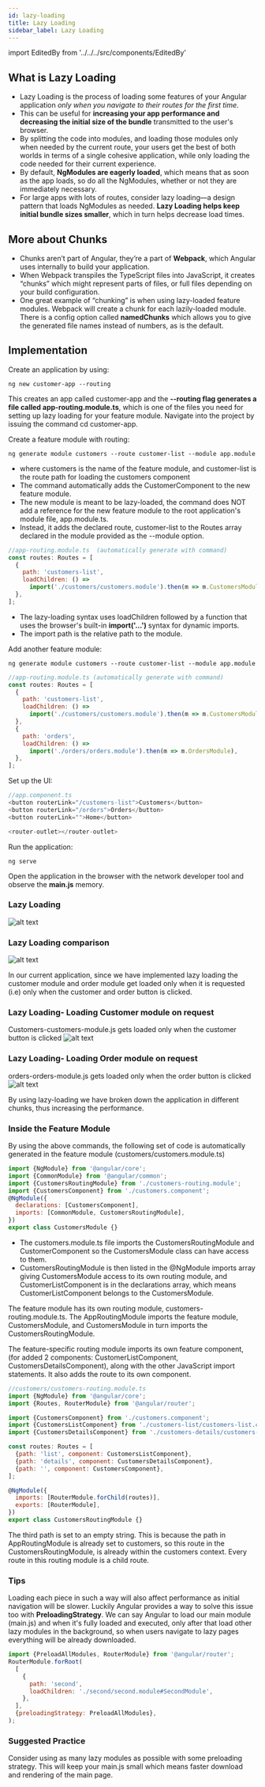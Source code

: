 ```yaml
---
id: lazy-loading
title: Lazy Loading
sidebar_label: Lazy Loading
---
```


import EditedBy from '../../../src/components/EditedBy'

## What is Lazy Loading

- Lazy Loading is the process of loading some features of your Angular application _only when you navigate to their routes for the first time_.
- This can be useful for **increasing your app performance and decreasing the initial size of the bundle** transmitted to the user's browser.
- By splitting the code into modules, and loading those modules only when needed by the current route, your users get the best of both worlds in terms of a single cohesive application, while only loading the code needed for their current experience.
- By default, **NgModules are eagerly loaded**, which means that as soon as the app loads, so do all the NgModules, whether or not they are immediately necessary.
- For large apps with lots of routes, consider lazy loading—a design pattern that loads NgModules as needed. **Lazy Loading helps keep initial bundle sizes smaller**, which in turn helps decrease load times.

## More about Chunks

- Chunks aren’t part of Angular, they’re a part of **Webpack**, which Angular uses internally to build your application.
- When Webpack transpiles the TypeScript files into JavaScript, it creates “chunks” which might represent parts of files, or full files depending on your build configuration.
- One great example of “chunking” is when using lazy-loaded feature modules. Webpack will create a chunk for each lazily-loaded module. There is a config option called **namedChunks** which allows you to give the generated file names instead of numbers, as is the default.

## Implementation

Create an application by using:

```
ng new customer-app --routing
```

This creates an app called customer-app and the **--routing flag generates a file called app-routing.module.ts**, which is one of the files you need for setting up lazy loading for your feature module. Navigate into the project by issuing the command cd customer-app.

Create a feature module with routing:

```
ng generate module customers --route customer-list --module app.module
```

- where customers is the name of the feature module, and customer-list is the route path for loading the customers component
- The command automatically adds the CustomerComponent to the new feature module.
- The new module is meant to be lazy-loaded, the command does NOT add a reference for the new feature module to the root application's module file, app.module.ts.
- Instead, it adds the declared route, customer-list to the Routes array declared in the module provided as the --module option.

```javascript
//app-routing.module.ts  (automatically generate with command)
const routes: Routes = [
  {
    path: 'customers-list',
    loadChildren: () =>
      import('./customers/customers.module').then(m => m.CustomersModule),
  },
];
```

- The lazy-loading syntax uses loadChildren followed by a function that uses the browser's built-in **import('...')** syntax for dynamic imports.
- The import path is the relative path to the module.

Add another feature module:

```
ng generate module customers --route customer-list --module app.module
```

```javascript
//app-routing.module.ts (automatically generate with command)
const routes: Routes = [
  {
    path: 'customers-list',
    loadChildren: () =>
      import('./customers/customers.module').then(m => m.CustomersModule),
  },
  {
    path: 'orders',
    loadChildren: () =>
      import('./orders/orders.module').then(m => m.OrdersModule),
  },
];
```

Set up the UI:

```javascript
//app.component.ts
<button routerLink="/customers-list">Customers</button>
<button routerLink="/orders">Orders</button>
<button routerLink="">Home</button>

<router-outlet></router-outlet>
```

Run the application:

```
ng serve
```

Open the application in the browser with the network developer tool and observe the **main.js** memory.

### Lazy Loading

![alt text](/img/lazy-loading.png 'Lazy Loading')

### Lazy Loading comparison

![alt text](/img/lazy-loading-comparison.png 'Lazy Loading Comparison')

In our current application, since we have implemented lazy loading the customer module and order module get loaded only when it is requested (i.e) only when the customer and order button is clicked.

### Lazy Loading- Loading Customer module on request

Customers-customers-module.js gets loaded only when the customer button is clicked ![alt text](/img/lazy-loading-customer.png 'Lazy Loading Customer module')

### Lazy Loading- Loading Order module on request

orders-orders-module.js gets loaded only when the order button is clicked ![alt text](/img/lazy-loading-order.png 'Lazy Loading Order module')

By using lazy-loading we have broken down the application in different chunks, thus increasing the performance.

### Inside the Feature Module

By using the above commands, the following set of code is automatically generated in the feature module (customers/customers.module.ts)

```javascript
import {NgModule} from '@angular/core';
import {CommonModule} from '@angular/common';
import {CustomersRoutingModule} from './customers-routing.module';
import {CustomersComponent} from './customers.component';
@NgModule({
  declarations: [CustomersComponent],
  imports: [CommonModule, CustomersRoutingModule],
})
export class CustomersModule {}
```

- The customers.module.ts file imports the CustomersRoutingModule and CustomerComponent so the CustomersModule class can have access to them.
- CustomersRoutingModule is then listed in the @NgModule imports array giving CustomersModule access to its own routing module, and CustomerListComponent is in the declarations array, which means CustomerListComponent belongs to the CustomersModule.

The feature module has its own routing module, customers-routing.module.ts. The AppRoutingModule imports the feature module, CustomersModule, and CustomersModule in turn imports the CustomersRoutingModule.

The feature-specific routing module imports its own feature component, (for added 2 components: CustomerListComponent, CustomersDetailsComponent), along with the other JavaScript import statements. It also adds the route to its own component.

```javascript
//customers/customers-routing.module.ts
import {NgModule} from '@angular/core';
import {Routes, RouterModule} from '@angular/router';

import {CustomersComponent} from './customers.component';
import {CustomersListComponent} from './customers-list/customers-list.component';
import {CustomersDetailsComponent} from './customers-details/customers-details.component';

const routes: Routes = [
  {path: 'list', component: CustomersListComponent},
  {path: 'details', component: CustomersDetailsComponent},
  {path: '', component: CustomersComponent},
];

@NgModule({
  imports: [RouterModule.forChild(routes)],
  exports: [RouterModule],
})
export class CustomersRoutingModule {}
```

The third path is set to an empty string. This is because the path in AppRoutingModule is already set to customers, so this route in the CustomersRoutingModule, is already within the customers context. Every route in this routing module is a child route.

### Tips

Loading each piece in such a way will also affect performance as initial navigation will be slower. Luckily Angular provides a way to solve this issue too with **PreloadingStrategy**. We can say Angular to load our main module (main.js) and when it's fully loaded and executed, only after that load other lazy modules in the background, so when users navigate to lazy pages everything will be already downloaded.

```javascript
import {PreloadAllModules, RouterModule} from '@angular/router';
RouterModule.forRoot(
  [
    {
      path: 'second',
      loadChildren: './second/second.module#SecondModule',
    },
  ],
  {preloadingStrategy: PreloadAllModules},
);
```

### Suggested Practice

Consider using as many lazy modules as possible with some preloading strategy. This will keep your main.js small which means faster download and rendering of the main page.

<EditedBy name="Ajay C" updated="Vijay Dev" date="08/04/2020" />
